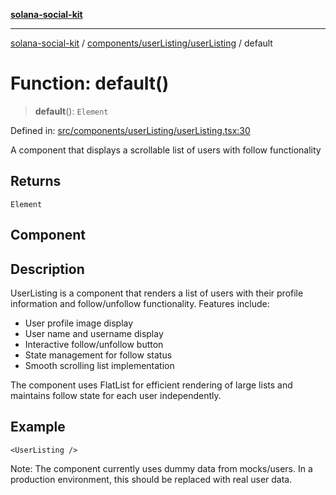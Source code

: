 [**solana-social-kit**](../../../../README.md)

***

[solana-social-kit](../../../../README.md) / [components/userListing/userListing](../README.md) / default

# Function: default()

> **default**(): `Element`

Defined in: [src/components/userListing/userListing.tsx:30](https://github.com/SendArcade/solana-social-starter/blob/03568260ca96ed63f77049843c721de1cb011893/src/components/userListing/userListing.tsx#L30)

A component that displays a scrollable list of users with follow functionality

## Returns

`Element`

## Component

## Description

UserListing is a component that renders a list of users with their profile
information and follow/unfollow functionality. Features include:
- User profile image display
- User name and username display
- Interactive follow/unfollow button
- State management for follow status
- Smooth scrolling list implementation

The component uses FlatList for efficient rendering of large lists and
maintains follow state for each user independently.

## Example

```tsx
<UserListing />
```

Note: The component currently uses dummy data from mocks/users.
In a production environment, this should be replaced with real user data.
